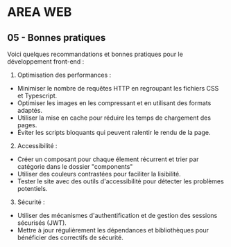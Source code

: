 # AREA WEB

## 05 - Bonnes pratiques
Voici quelques recommandations et bonnes pratiques pour le développement front-end :

1. Optimisation des performances :

- Minimiser le nombre de requêtes HTTP en regroupant les fichiers CSS et Typescript.
- Optimiser les images en les compressant et en utilisant des formats adaptés.
- Utiliser la mise en cache pour réduire les temps de chargement des pages.
- Éviter les scripts bloquants qui peuvent ralentir le rendu de la page.

2. Accessibilité :

- Créer un composant pour chaque élement récurrent et trier par catégorie dans le dossier "components"
- Utiliser des couleurs contrastées pour faciliter la lisibilité.
- Tester le site avec des outils d'accessibilité pour détecter les problèmes potentiels.

3. Sécurité :

- Utiliser des mécanismes d'authentification et de gestion des sessions sécurisés (JWT).
- Mettre à jour régulièrement les dépendances et bibliothèques pour bénéficier des correctifs de sécurité.
